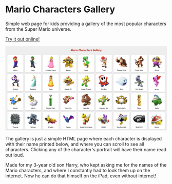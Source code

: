 # Mario Characters Gallery

Simple web page for kids providing a gallery of the most popular characters from the Super Mario universe.

[Try it out online!]( https://www.eknert.com/mario)

![Mario Characters Gallery Screenshot](assets/screenshot.png)

The gallery is just a simple HTML page where each character is displayed with their name printed below, and where you can
scroll to see all characters. Clicking any of the character's portrait will have their name read out loud.

Made for my 3-year old son Harry, who kept asking me for the names of the Mario characters, and where I constantly had
to look them up on the internet. Now he can do that himself on the iPad, even without internet!
